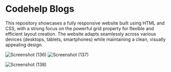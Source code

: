 # Codehelp Blogs
This repository showcases a fully responsive website built using HTML and CSS, with a strong focus on the powerful grid property for flexible and efficient layout creation. The website adapts seamlessly across various devices (desktops, tablets, smartphones) while maintaining a clean, visually appealing design.

![Screenshot (136)](https://github.com/Abhishek-Singh2609/Code-Blogs/assets/76973944/d3d9e61e-9ddd-4901-a6f7-e408ab838608)
![Screenshot (137)](https://github.com/Abhishek-Singh2609/Code-Blogs/assets/76973944/c180475d-5d2d-4a27-877e-3e88a91dd48b)

![Screenshot (138)](https://github.com/Abhishek-Singh2609/Code-Blogs/assets/76973944/2e5956fc-36f3-495f-8b38-d01c1f23d3b8)
